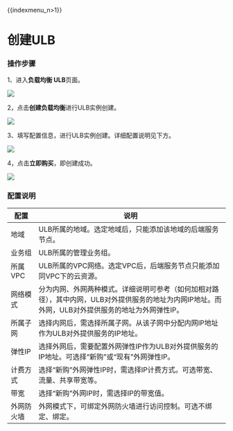 {{indexmenu_n>1}}

# 创建ULB

### 操作步骤

1、进入**负载均衡 ULB**页面。

![](https://static.ucloud.cn/3cfa285670e74d2fae692cac88014f2c.png)

2，点击**创建负载均衡**进行ULB实例创建。

![](https://docs.ucloud.cn/_media/network/ulb/ulb2.png)

3、填写配置信息，进行ULB实例创建。详细配置说明见下方。

![](https://docs.ucloud.cn/_media/network/ulb/%E5%88%9B%E5%BB%BAulb-%E5%90%AB%E9%98%B2%E7%81%AB%E5%A2%99.png)

4，点击**立即购买**，即创建成功。

![](https://static.ucloud.cn/e4e5e58fdddd49fc80b6cd2fb3d08572.png)

### 配置说明

|配置|说明|
|-|-|
|地域|ULB所属的地域。选定地域后，只能添加该地域的后端服务节点。|
|业务组|ULB所属的管理业务组。|
|所属VPC|ULB所属的VPC网络。选定VPC后，后端服务节点只能添加同VPC下的云资源。|
|网络模式|分为内网、外网两种模式。详细说明可参考（如何加相对路径），其中内网，ULB对外提供服务的地址为内网IP地址。而外网，ULB对外提供服务的地址为外网弹性IP。|
|所属子网|选择内网后，需选择所属子网。从该子网中分配内网IP地址作为ULB对外提供服务的IP地址。|
|弹性IP|选择外网后，需要配置外网弹性IP作为ULB对外提供服务的IP地址。可选择“新购”或“现有”外网弹性IP。|
|计费方式|选择“新购”外网弹性IP时，需选择IP计费方式。可选带宽、流量、共享带宽等。|
|带宽|选择“新购”外网IP时，需选择IP的带宽值。|
|外网防火墙|外网模式下，可绑定外网防火墙进行访问控制。可选不绑定、绑定。|
